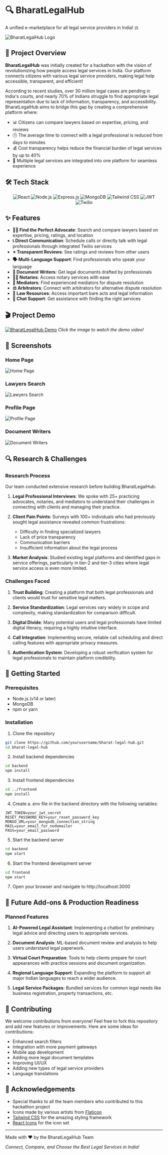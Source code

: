 # 🔍 BharatLegalHub 

A unified e-marketplace for all legal service providers in India! ⚖️

![BharatLegalHub Logo](images/BharatLegalHub.png)

## 🌟 Project Overview

**BharatLegalHub** was initially created for a hackathon with the vision of revolutionizing how people access legal services in India. Our platform connects citizens with various legal service providers, making legal help accessible, transparent, and efficient!

According to recent studies, over 30 million legal cases are pending in India's courts, and nearly 70% of Indians struggle to find appropriate legal representation due to lack of information, transparency, and accessibility. BharatLegalHub aims to bridge this gap by creating a comprehensive platform where:

- 📊 Citizens can compare lawyers based on expertise, pricing, and reviews
- 🕒 The average time to connect with a legal professional is reduced from days to minutes
- 💰 Cost transparency helps reduce the financial burden of legal services by up to 40%
- 🧩 Multiple legal services are integrated into one platform for seamless experience

## 🛠️ Tech Stack

<div align="center">
  <img src="https://img.shields.io/badge/React-20232A?style=for-the-badge&logo=react&logoColor=61DAFB" alt="React" />
  <img src="https://img.shields.io/badge/Node.js-339933?style=for-the-badge&logo=nodedotjs&logoColor=white" alt="Node.js" />
  <img src="https://img.shields.io/badge/Express.js-000000?style=for-the-badge&logo=express&logoColor=white" alt="Express.js" />
  <img src="https://img.shields.io/badge/MongoDB-4EA94B?style=for-the-badge&logo=mongodb&logoColor=white" alt="MongoDB" />
  <img src="https://img.shields.io/badge/Tailwind_CSS-38B2AC?style=for-the-badge&logo=tailwind-css&logoColor=white" alt="Tailwind CSS" />
  <img src="https://img.shields.io/badge/JWT-000000?style=for-the-badge&logo=JSON%20web%20tokens&logoColor=white" alt="JWT" />
  <img src="https://img.shields.io/badge/Twilio-F22F46?style=for-the-badge&logo=Twilio&logoColor=white" alt="Twilio" />
</div>

## ✨ Features

- **👨‍⚖️ Find the Perfect Advocate**: Search and compare lawyers based on expertise, pricing, ratings, and location
- **📞 Direct Communication**: Schedule calls or directly talk with legal professionals through integrated Twilio services
- **⭐ Transparent Reviews**: See ratings and reviews from other users
- **🗣️ Multi-Language Support**: Find professionals who speak your language
- **📝 Document Writers**: Get legal documents drafted by professionals
- **👨‍💼 Notaries**: Access notary services with ease
- **🤝 Mediators**: Find experienced mediators for dispute resolution
- **⚖️ Arbitrators**: Connect with arbitrators for alternative dispute resolution
- **📑 Law Resources**: Access important bare acts and legal information
- **💬 Chat Support**: Get assistance with finding the right services

## 🎬 Project Demo

[![BharatLegalHub Demo](images/demo-thumbnail.png)](https://youtu.be/your-demo-link)
*Click the image to watch the demo video!*

## 📱 Screenshots

### Home Page
![Home Page](images/homepage.png)

### Lawyers Search
![Lawyers Search](images/lawyers-search.png)

### Profile Page
![Profile Page](images/profile-page.png)

### Document Writers
![Document Writers](images/document-writers.png)

## 🔍 Research & Challenges

### Research Process
Our team conducted extensive research before building BharatLegalHub:

1. **Legal Professional Interviews**: We spoke with 25+ practicing advocates, notaries, and mediators to understand their challenges in connecting with clients and managing their practice.

2. **Client Pain Points**: Surveys with 100+ individuals who had previously sought legal assistance revealed common frustrations:
   - Difficulty in finding specialized lawyers
   - Lack of price transparency
   - Communication barriers
   - Insufficient information about the legal process

3. **Market Analysis**: Studied existing legal platforms and identified gaps in service offerings, particularly in tier-2 and tier-3 cities where legal service access is even more limited.

### Challenges Faced

1. **Trust Building**: Creating a platform that both legal professionals and clients would trust for sensitive legal matters.

2. **Service Standardization**: Legal services vary widely in scope and complexity, making standardization for comparison difficult.

3. **Digital Divide**: Many potential users and legal professionals have limited digital literacy, requiring a highly intuitive interface.

4. **Call Integration**: Implementing secure, reliable call scheduling and direct calling features with appropriate privacy measures.

5. **Authentication System**: Developing a robust verification system for legal professionals to maintain platform credibility.

## 🚀 Getting Started

### Prerequisites
- Node.js (v14 or later)
- MongoDB
- npm or yarn

### Installation

1. Clone the repository
```bash
git clone https://github.com/yourusername/bharat-legal-hub.git
cd bharat-legal-hub
```

2. Install backend dependencies
```bash
cd backend
npm install
```

3. Install frontend dependencies
```bash
cd ../frontend
npm install
```

4. Create a .env file in the backend directory with the following variables:
```
JWT_TOKEN=your_jwt_secret
RESET_PASSWORD_KEY=your_reset_password_key
MONGO_URL=your_mongodb_connection_string
MAIL=your_email_for_nodemailer
PASS=your_email_password
```

5. Start the backend server
```bash
cd backend
npm start
```

6. Start the frontend development server
```bash
cd frontend
npm start
```

7. Open your browser and navigate to http://localhost:3000

## 🔮 Future Add-ons & Production Readiness

### Planned Features

1. **AI-Powered Legal Assistant**: Implementing a chatbot for preliminary legal advice and directing users to appropriate services.

2. **Document Analysis**: ML-based document review and analysis to help users understand legal paperwork.

3. **Virtual Court Preparation**: Tools to help clients prepare for court appearances with practice sessions and document organization.

4. **Regional Language Support**: Expanding the platform to support all major Indian languages to reach a wider audience.

5. **Legal Service Packages**: Bundled services for common legal needs like business registration, property transactions, etc.


## 🤝 Contributing

We welcome contributions from everyone! Feel free to fork this repository and add new features or improvements. Here are some ideas for contributions:

- Enhanced search filters
- Integration with more payment gateways
- Mobile app development
- Adding more legal document templates
- Improving UI/UX
- Adding new types of legal service providers
- Language translations

## 🙏 Acknowledgements

- Special thanks to all the team members who contributed to this hackathon project
- Icons made by various artists from [Flaticon](https://www.flaticon.com/)
- [Tailwind CSS](https://tailwindcss.com/) for the amazing styling framework
- [React Icons](https://react-icons.github.io/react-icons/) for the icon set

---

Made with ❤️ by the BharatLegalHub Team

*Connect, Compare, and Choose the Best Legal Services in India!*